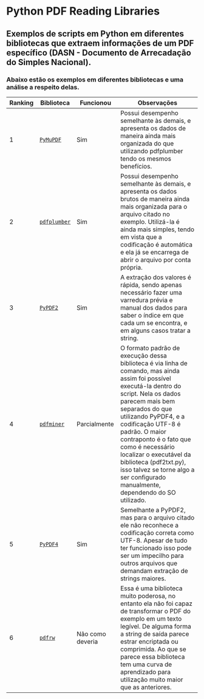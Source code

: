 # Python PDF Reading Libraries

Exemplos de scripts em Python em diferentes bibliotecas que extraem informações de um PDF específico (DASN - Documento de Arrecadação do Simples Nacional).
---
### Abaixo estão os exemplos em diferentes bibliotecas e uma análise a respeito delas.
|Ranking|Biblioteca|Funcionou|Observações|
|-------|----------|---------|-----------|
|1|[`PyMuPDF`](/pymupdf_.py)|Sim|Possui desempenho semelhante às demais, e apresenta os dados de maneira ainda mais organizada do que utilizando pdfplumber tendo os mesmos benefícios.|
|2|[`pdfplumber`](/pdfplumber_.py)|Sim|Possui desempenho semelhante às demais, e apresenta os dados brutos de maneira ainda mais organizada para o arquivo citado no exemplo. Utilizá-la é ainda mais simples, tendo em vista que a codificação é automática e ela já se encarrega de abrir o arquivo por conta própria.|
|3|[`PyPDF2`](/pypdf2.py)|Sim|A extração dos valores é rápida, sendo apenas necessário fazer uma varredura prévia e manual dos dados para saber o índice em que cada um se encontra, e em alguns casos tratar a string.|
|4|[`pdfminer`](/pdfminer_.py)|Parcialmente|O formato padrão de execução dessa biblioteca é via linha de comando, mas ainda assim foi possível executá-la dentro do script. Nela os dados parecem mais bem separados do que utilizando PyPDF4, e a codificação UTF-8 é padrão. O maior contraponto é o fato que como é necessário localizar o executável da biblioteca (pdf2txt.py), isso talvez se torne algo a ser configurado manualmente, dependendo do SO utilizado.|
|5|[`PyPDF4`](/pypdf4.py)|Sim|Semelhante a PyPDF2, mas para o arquivo citado ele não reconhece a codificação correta como UTF-8. Apesar de tudo ter funcionado isso pode ser um impecilho para outros arquivos que demandam extração de strings maiores.|
|6|[`pdfrw`](/pdfrw_.py)|Não como deveria|Essa é uma biblioteca muito poderosa, no entanto ela não foi capaz de transformar o PDF do exemplo em um texto legível. De alguma forma a string de saída parece estrar encriptada ou comprimida. Ao que se parece essa biblioteca tem uma curva de aprendizado para utilização muito maior que as anteriores.|
